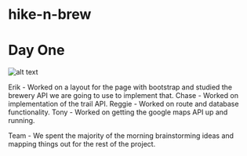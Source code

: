 # hike-n-brew

# Day One
![alt text](MD-images/TrelloDayOne.png)

Erik - Worked on a layout for the page with bootstrap and studied the brewery API we are going to use to implement that.
Chase - Worked on implementation of the trail API.
Reggie - Worked on route and database functionality.
Tony - Worked on getting the google maps API up and running.

Team - We spent the majority of the morning brainstorming ideas and mapping things out for the rest of the project.
